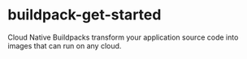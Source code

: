 # buildpack-get-started

Cloud Native Buildpacks
transform your application source code into images that can run on any cloud.
